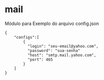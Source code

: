 # mail
Módulo para
Exemplo do arquivo config.json 
```
{
    "configs":[
        {
          "login": "seu-email@yahoo.com",
          "password": "sua-senha"
          "host": "smtp.mail.yahoo.com",
          "port": 465
        }
    ]
}
```
